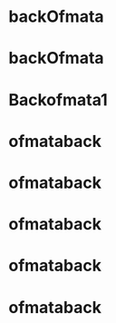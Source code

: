 # backOfmata
# backOfmata
# Backofmata1
# ofmataback
# ofmataback
# ofmataback
# ofmataback
# ofmataback
